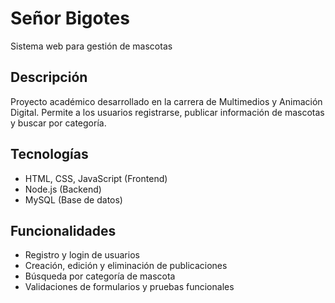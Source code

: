 # Señor Bigotes

Sistema web para gestión de mascotas

## Descripción
Proyecto académico desarrollado en la carrera de Multimedios y Animación Digital. Permite a los usuarios registrarse, publicar información de mascotas y buscar por categoría.

## Tecnologías
- HTML, CSS, JavaScript (Frontend)
- Node.js (Backend)
- MySQL (Base de datos)

## Funcionalidades
- Registro y login de usuarios
- Creación, edición y eliminación de publicaciones
- Búsqueda por categoría de mascota
- Validaciones de formularios y pruebas funcionales
